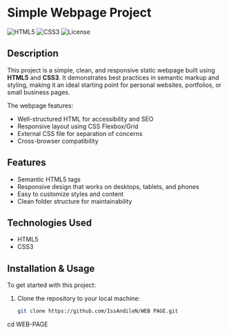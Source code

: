 # Simple Webpage Project

![HTML5](https://img.shields.io/badge/HTML5-E34F26?logo=html5&logoColor=white)
![CSS3](https://img.shields.io/badge/CSS3-1572B6?logo=css3&logoColor=white)
![License](https://img.shields.io/badge/License-MIT-green)

## Description

This project is a simple, clean, and responsive static webpage built using **HTML5** and **CSS3**. It demonstrates best practices in semantic markup and styling, making it an ideal starting point for personal websites, portfolios, or small business pages.

The webpage features:

- Well-structured HTML for accessibility and SEO
- Responsive layout using CSS Flexbox/Grid
- External CSS file for separation of concerns
- Cross-browser compatibility

## Features

- Semantic HTML5 tags
- Responsive design that works on desktops, tablets, and phones
- Easy to customize styles and content
- Clean folder structure for maintainability

## Technologies Used

- HTML5
- CSS3

## Installation & Usage

To get started with this project:

1. Clone the repository to your local machine:

   ```bash
   git clone https://github.com/IssAndileN/WEB PAGE.git

  cd WEB-PAGE

